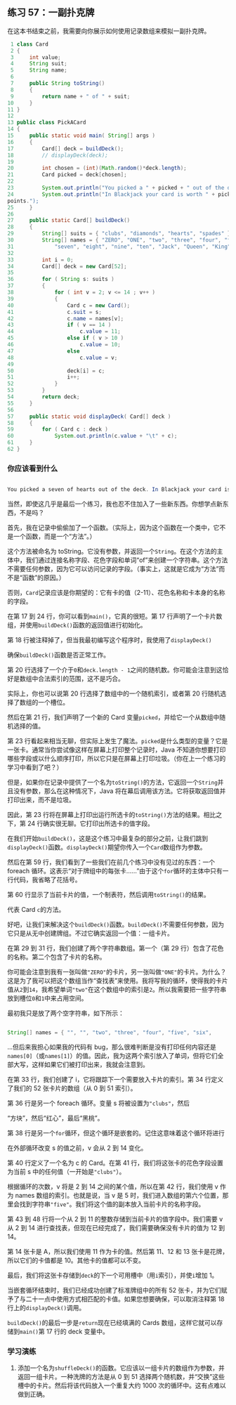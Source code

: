 ## 练习 57：一副扑克牌

在这本书结束之前，我需要向你展示如何使用记录数组来模拟一副扑克牌。

```java
 1 class Card
 2 {
 3     int value;
 4     String suit;
 5     String name;
 6 
 7     public String toString()
 8     {
 9         return name + " of " + suit;
10     }
11 }
12 
13 public class PickACard
14 {
15     public static void main( String[] args )
16     {
17         Card[] deck = buildDeck();
18         // displayDeck(deck);
19 
20         int chosen = (int)(Math.random()*deck.length);
21         Card picked = deck[chosen];
22 
23         System.out.println("You picked a " + picked + " out of the deck.");
24         System.out.println("In Blackjack your card is worth " + picked.value + " 
points.");
25     }
26 
27     public static Card[] buildDeck()
28     {
29         String[] suits = { "clubs", "diamonds", "hearts", "spades" };
30         String[] names = { "ZERO", "ONE", "two", "three", "four", "five", "six",
31             "seven", "eight", "nine", "ten", "Jack", "Queen", "King", "Ace" };
32 
33         int i = 0;
34         Card[] deck = new Card[52];
35 
36         for ( String s: suits )
37         {
38             for ( int v = 2; v <= 14 ; v++ )
39             {
40                 Card c = new Card();
41                 c.suit = s;
42                 c.name = names[v];
43                 if ( v == 14 )
44                     c.value = 11;
45                 else if ( v > 10 )
46                     c.value = 10;
47                 else
48                     c.value = v;
49 
50                 deck[i] = c;
51                 i++;
52             }
53         }
54         return deck;
55     }
56 
57     public static void displayDeck( Card[] deck )
58     {
59         for ( Card c : deck )
60             System.out.println(c.value + "\t" + c);
61     }
62 }
```

### 你应该看到什么

```java

You picked a seven of hearts out of the deck. In Blackjack your card is worth 7 points.
```

当然，即使这几乎是最后一个练习，我也忍不住加入了一些新东西。你想学点新东西，不是吗？

首先，我在记录中偷偷加了一个函数。（实际上，因为这个函数在一个类中，它不是一个函数，而是一个“方法”。）

这个方法被命名为 toString。它没有参数，并返回一个`String`。在这个方法的主体中，我们通过连接名称字段、花色字段和单词“of”来创建一个字符串。这个方法不需要任何参数，因为它可以访问记录的字段。（事实上，这就是它成为“方法”而不是“函数”的原因。）

否则，`Card`记录应该是你期望的：它有卡的值（2-11）、花色名称和卡本身的名称的字段。

在第 17 到 24 行，你可以看到`main()`，它真的很短。第 17 行声明了一个卡片数组，并使用`buildDeck()`函数的返回值进行初始化。

第 18 行被注释掉了，但当我最初编写这个程序时，我使用了`displayDeck()`

确保`buildDeck()`函数是否正常工作。

第 20 行选择了一个介于`0`和`deck.length - 1`之间的随机数。你可能会注意到这恰好是数组中合法索引的范围，这不是巧合。

实际上，你也可以说第 20 行选择了数组中的一个随机索引，或者第 20 行随机选择了数组的一个槽位。

然后在第 21 行，我们声明了一个新的 Card 变量`picked`，并给它一个从数组中随机选择的值。

第 23 行看起来相当无聊，但实际上发生了魔法。`picked`是什么类型的变量？它是一张卡。通常当你尝试像这样在屏幕上打印整个记录时，Java 不知道你想要打印哪些字段或以什么顺序打印，所以它只是在屏幕上打印垃圾。（你在上一个练习的学习中看到了吧？）

但是，如果你在记录中提供了一个名为`toString()`的方法，它返回一个`String`并且没有参数，那么在这种情况下，Java 将在幕后调用该方法。它将获取返回值并打印出来，而不是垃圾。

因此，第 23 行将在屏幕上打印出运行所选卡的`toString()`方法的结果。相比之下，第 24 行确实很无聊。它打印出所选卡的值字段。

在我们开始`buildDeck()`，这是这个练习中最复杂的部分之前，让我们跳到`displayDeck()`函数。`displayDeck()`期望你传入一个`Card`数组作为参数。

然后在第 59 行，我们看到了一些我们在前几个练习中没有见过的东西：一个 foreach 循环。这表示“对于牌组中的每张卡……”由于这个`for`循环的主体中只有一行代码，我省略了花括号。

第 60 行显示了当前卡片的值，一个制表符，然后调用`toString()`的结果。

代表 Card `c`的方法。

好吧，让我们来解决这个`buildDeck()`函数。`buildDeck()`不需要任何参数，因为它只是从无中创建牌组。不过它确实返回一个值：一组卡片。

在第 29 到 31 行，我们创建了两个字符串数组。第一个（第 29 行）包含了花色的名称。第二个包含了卡片的名称。

你可能会注意到我有一张叫做`"ZERO"`的卡片，另一张叫做`"ONE"`的卡片。为什么？这是为了我可以把这个数组当作“查找表”来使用。我将写我的循环，使得我的卡片值从`2`到`14`，我希望单词`"two"`在这个数组中的索引是`2`。所以我需要把一些字符串放到槽位`0`和`1`中来占用空间。

最初我只是放了两个空字符串，如下所示：

```java

String[] names = { "", "", "two", "three", "four", "five", "six",
```

...但后来我担心如果我的代码有 bug，那么很难判断是没有打印任何内容还是`names[0]`（或`names[1]`）的值。因此，我为这两个索引放入了单词，但将它们全部大写，这样如果它们被打印出来，我就会注意到。

在第 33 行，我们创建了 i，它将跟踪下一个需要放入卡片的索引。第 34 行定义了我们的 52 张卡片的数组（从 0 到 51 索引）。

第 36 行是另一个 foreach 循环。变量 s 将被设置为`"clubs"`，然后

“方块”，然后“红心”，最后“黑桃”。

第 38 行是另一个`for`循环，但这个循环是嵌套的。记住这意味着这个循环将进行

在外部循环改变 s 的值之前，v 会从 2 到 14 变化。

第 40 行定义了一个名为 c 的 Card。在第 41 行，我们将这张卡的花色字段设置为当前 s 中的任何值（一开始是`"clubs"`）。

根据循环的次数，v 将是 2 到 14 之间的某个值，所以在第 42 行，我们使用 v 作为 names 数组的索引。也就是说，当 v 是 5 时，我们进入数组的第六个位置，那里会找到字符串`"five"`。我们将这个值的副本放入当前卡片的名称字段。

第 43 到 48 行将一个从 2 到 11 的整数存储到当前卡片的值字段中。我们需要 v 从 2 到 14 进行查找表，但现在已经完成了，我们需要确保没有卡片的值为 12 到 14。

第 14 张卡是 A，所以我们使用 11 作为卡的值。然后第 11、12 和 13 张卡是花牌，所以它们的卡值都是 10。其他卡的值都可以不变。

最后，我们将这张卡存储到`deck`的下一个可用槽中（用`i`索引），并使`i`增加 1。

当嵌套循环结束时，我们已经成功创建了标准牌组中的所有 52 张卡，并为它们赋予了与二十一点中使用方式相匹配的卡值。如果您想要确保，可以取消注释第 18 行上的`displayDeck()`调用。

`buildDeck()`的最后一步是`return`现在已经填满的 Cards 数组，这样它就可以存储到`main()`第 17 行的 deck 变量中。

### 学习演练

1.  添加一个名为`shuffleDeck()`的函数。它应该以一组卡片的数组作为参数，并返回一组卡片。一种洗牌的方法是从 0 到 51 选择两个随机数，并“交换”这些槽中的卡片。然后将该代码放入一个重复大约 1000 次的循环中。这有点难以做到正确。

